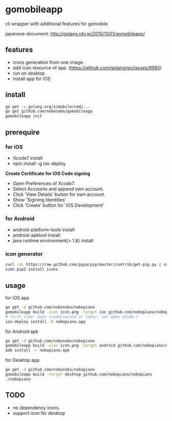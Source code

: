 # gomobileapp

cli wrapper with additional features for gomobile.

japanese-document: http://golang.rdy.jp/2015/11/01/gomobileapp/

## features

- icons generation from one image.
- add icon resource of app. (https://github.com/golang/go/issues/9985)
- run on desktop
- install app for iOS

## install

```sh
go get -u golang.org/x/mobile/cmd/...
go get github.com/nobonobo/gomobileapp
gomobileapp init
```

## prerequire

### for iOS

- Xcode7 install
- npm install -g ios-deploy

**Create Certificate for iOS Code signing**

- Open Preferences of Xcode7.
- Select Accounts and append own account.
- Click 'View Details' button for own account.
- Show 'Sigining Identities'
- Click 'Create' button for 'iOS Development'

### for Android

- android-platform-tools install
- android-apktool install
- java runtime environment(> 1.8) install

### icon generator

```sh
curl -kL https://raw.github.com/pypa/pip/master/contrib/get-pip.py | sudo python2
sudo pip2 install icons
```

## usage

for iOS app
```sh
go get -d github.com/nobonobo/nobopiano
gomobileapp build -icon icon.png -target ios github.com/nobopiano/nobopiano
# first time: open xcode(second or later: not open xcode.)
ios-deploy install -b nobopiano.app
```

for Android apk
```sh
go get -d github.com/nobonobo/nobopiano
gomobileapp build -icon icon.png -target android github.com/nobopiano/nobopiano
adb install -r nobopiano.apk
```

for Desktop app
```sh
go get -d github.com/nobonobo/nobopiano
gomobileapp build -target desktop github.com/nobopiano/nobopiano
./nobopiano
```

## TODO

- no dependency icons.
- support icon for desktop

